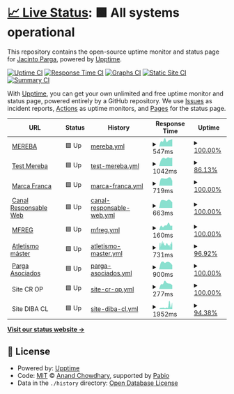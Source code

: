 # [📈 Live Status](https://jparga.github.io/upptime): <!--live status--> **🟩 All systems operational**

This repository contains the open-source uptime monitor and status page for [Jacinto Parga](https://jparga.github.io/upptime), powered by [Upptime](https://github.com/upptime/upptime).

[![Uptime CI](https://github.com/jparga/upptime/workflows/Uptime%20CI/badge.svg)](https://github.com/jparga/upptime/actions?query=workflow%3A%22Uptime+CI%22)
[![Response Time CI](https://github.com/jparga/upptime/workflows/Response%20Time%20CI/badge.svg)](https://github.com/jparga/upptime/actions?query=workflow%3A%22Response+Time+CI%22)
[![Graphs CI](https://github.com/jparga/upptime/workflows/Graphs%20CI/badge.svg)](https://github.com/jparga/upptime/actions?query=workflow%3A%22Graphs+CI%22)
[![Static Site CI](https://github.com/jparga/upptime/workflows/Static%20Site%20CI/badge.svg)](https://github.com/jparga/upptime/actions?query=workflow%3A%22Static+Site+CI%22)
[![Summary CI](https://github.com/jparga/upptime/workflows/Summary%20CI/badge.svg)](https://github.com/jparga/upptime/actions?query=workflow%3A%22Summary+CI%22)

With [Upptime](https://upptime.js.org), you can get your own unlimited and free uptime monitor and status page, powered entirely by a GitHub repository. We use [Issues](https://github.com/jparga/upptime/issues) as incident reports, [Actions](https://github.com/jparga/upptime/actions) as uptime monitors, and [Pages](https://jparga.github.io/upptime) for the status page.

<!--start: status pages-->
<!-- This summary is generated by Upptime (https://github.com/upptime/upptime) -->
<!-- Do not edit this manually, your changes will be overwritten -->
<!-- prettier-ignore -->
| URL | Status | History | Response Time | Uptime |
| --- | ------ | ------- | ------------- | ------ |
| <img alt="" src="https://icons.duckduckgo.com/ip3/www.mereba.com.ico" height="13"> [MEREBA](https://www.mereba.com) | 🟩 Up | [mereba.yml](https://github.com/jparga/upptime/commits/HEAD/history/mereba.yml) | <details><summary><img alt="Response time graph" src="./graphs/mereba/response-time-week.png" height="20"> 547ms</summary><br><a href="https://jparga.github.io/upptime/history/mereba"><img alt="Response time 986" src="https://img.shields.io/endpoint?url=https%3A%2F%2Fraw.githubusercontent.com%2Fjparga%2Fupptime%2FHEAD%2Fapi%2Fmereba%2Fresponse-time.json"></a><br><a href="https://jparga.github.io/upptime/history/mereba"><img alt="24-hour response time 657" src="https://img.shields.io/endpoint?url=https%3A%2F%2Fraw.githubusercontent.com%2Fjparga%2Fupptime%2FHEAD%2Fapi%2Fmereba%2Fresponse-time-day.json"></a><br><a href="https://jparga.github.io/upptime/history/mereba"><img alt="7-day response time 547" src="https://img.shields.io/endpoint?url=https%3A%2F%2Fraw.githubusercontent.com%2Fjparga%2Fupptime%2FHEAD%2Fapi%2Fmereba%2Fresponse-time-week.json"></a><br><a href="https://jparga.github.io/upptime/history/mereba"><img alt="30-day response time 450" src="https://img.shields.io/endpoint?url=https%3A%2F%2Fraw.githubusercontent.com%2Fjparga%2Fupptime%2FHEAD%2Fapi%2Fmereba%2Fresponse-time-month.json"></a><br><a href="https://jparga.github.io/upptime/history/mereba"><img alt="1-year response time 986" src="https://img.shields.io/endpoint?url=https%3A%2F%2Fraw.githubusercontent.com%2Fjparga%2Fupptime%2FHEAD%2Fapi%2Fmereba%2Fresponse-time-year.json"></a></details> | <details><summary><a href="https://jparga.github.io/upptime/history/mereba">100.00%</a></summary><a href="https://jparga.github.io/upptime/history/mereba"><img alt="All-time uptime 100.00%" src="https://img.shields.io/endpoint?url=https%3A%2F%2Fraw.githubusercontent.com%2Fjparga%2Fupptime%2FHEAD%2Fapi%2Fmereba%2Fuptime.json"></a><br><a href="https://jparga.github.io/upptime/history/mereba"><img alt="24-hour uptime 100.00%" src="https://img.shields.io/endpoint?url=https%3A%2F%2Fraw.githubusercontent.com%2Fjparga%2Fupptime%2FHEAD%2Fapi%2Fmereba%2Fuptime-day.json"></a><br><a href="https://jparga.github.io/upptime/history/mereba"><img alt="7-day uptime 100.00%" src="https://img.shields.io/endpoint?url=https%3A%2F%2Fraw.githubusercontent.com%2Fjparga%2Fupptime%2FHEAD%2Fapi%2Fmereba%2Fuptime-week.json"></a><br><a href="https://jparga.github.io/upptime/history/mereba"><img alt="30-day uptime 100.00%" src="https://img.shields.io/endpoint?url=https%3A%2F%2Fraw.githubusercontent.com%2Fjparga%2Fupptime%2FHEAD%2Fapi%2Fmereba%2Fuptime-month.json"></a><br><a href="https://jparga.github.io/upptime/history/mereba"><img alt="1-year uptime 100.00%" src="https://img.shields.io/endpoint?url=https%3A%2F%2Fraw.githubusercontent.com%2Fjparga%2Fupptime%2FHEAD%2Fapi%2Fmereba%2Fuptime-year.json"></a></details>
| <img alt="" src="https://icons.duckduckgo.com/ip3/mereba.com.es.ico" height="13"> [Test Mereba](https://mereba.com.es) | 🟩 Up | [test-mereba.yml](https://github.com/jparga/upptime/commits/HEAD/history/test-mereba.yml) | <details><summary><img alt="Response time graph" src="./graphs/test-mereba/response-time-week.png" height="20"> 1042ms</summary><br><a href="https://jparga.github.io/upptime/history/test-mereba"><img alt="Response time 902" src="https://img.shields.io/endpoint?url=https%3A%2F%2Fraw.githubusercontent.com%2Fjparga%2Fupptime%2FHEAD%2Fapi%2Ftest-mereba%2Fresponse-time.json"></a><br><a href="https://jparga.github.io/upptime/history/test-mereba"><img alt="24-hour response time 834" src="https://img.shields.io/endpoint?url=https%3A%2F%2Fraw.githubusercontent.com%2Fjparga%2Fupptime%2FHEAD%2Fapi%2Ftest-mereba%2Fresponse-time-day.json"></a><br><a href="https://jparga.github.io/upptime/history/test-mereba"><img alt="7-day response time 1042" src="https://img.shields.io/endpoint?url=https%3A%2F%2Fraw.githubusercontent.com%2Fjparga%2Fupptime%2FHEAD%2Fapi%2Ftest-mereba%2Fresponse-time-week.json"></a><br><a href="https://jparga.github.io/upptime/history/test-mereba"><img alt="30-day response time 991" src="https://img.shields.io/endpoint?url=https%3A%2F%2Fraw.githubusercontent.com%2Fjparga%2Fupptime%2FHEAD%2Fapi%2Ftest-mereba%2Fresponse-time-month.json"></a><br><a href="https://jparga.github.io/upptime/history/test-mereba"><img alt="1-year response time 902" src="https://img.shields.io/endpoint?url=https%3A%2F%2Fraw.githubusercontent.com%2Fjparga%2Fupptime%2FHEAD%2Fapi%2Ftest-mereba%2Fresponse-time-year.json"></a></details> | <details><summary><a href="https://jparga.github.io/upptime/history/test-mereba">86.13%</a></summary><a href="https://jparga.github.io/upptime/history/test-mereba"><img alt="All-time uptime 88.75%" src="https://img.shields.io/endpoint?url=https%3A%2F%2Fraw.githubusercontent.com%2Fjparga%2Fupptime%2FHEAD%2Fapi%2Ftest-mereba%2Fuptime.json"></a><br><a href="https://jparga.github.io/upptime/history/test-mereba"><img alt="24-hour uptime 2.91%" src="https://img.shields.io/endpoint?url=https%3A%2F%2Fraw.githubusercontent.com%2Fjparga%2Fupptime%2FHEAD%2Fapi%2Ftest-mereba%2Fuptime-day.json"></a><br><a href="https://jparga.github.io/upptime/history/test-mereba"><img alt="7-day uptime 86.13%" src="https://img.shields.io/endpoint?url=https%3A%2F%2Fraw.githubusercontent.com%2Fjparga%2Fupptime%2FHEAD%2Fapi%2Ftest-mereba%2Fuptime-week.json"></a><br><a href="https://jparga.github.io/upptime/history/test-mereba"><img alt="30-day uptime 96.77%" src="https://img.shields.io/endpoint?url=https%3A%2F%2Fraw.githubusercontent.com%2Fjparga%2Fupptime%2FHEAD%2Fapi%2Ftest-mereba%2Fuptime-month.json"></a><br><a href="https://jparga.github.io/upptime/history/test-mereba"><img alt="1-year uptime 88.75%" src="https://img.shields.io/endpoint?url=https%3A%2F%2Fraw.githubusercontent.com%2Fjparga%2Fupptime%2FHEAD%2Fapi%2Ftest-mereba%2Fuptime-year.json"></a></details>
| <img alt="" src="https://icons.duckduckgo.com/ip3/marcafranca.com.ico" height="13"> [Marca Franca](https://marcafranca.com) | 🟩 Up | [marca-franca.yml](https://github.com/jparga/upptime/commits/HEAD/history/marca-franca.yml) | <details><summary><img alt="Response time graph" src="./graphs/marca-franca/response-time-week.png" height="20"> 719ms</summary><br><a href="https://jparga.github.io/upptime/history/marca-franca"><img alt="Response time 605" src="https://img.shields.io/endpoint?url=https%3A%2F%2Fraw.githubusercontent.com%2Fjparga%2Fupptime%2FHEAD%2Fapi%2Fmarca-franca%2Fresponse-time.json"></a><br><a href="https://jparga.github.io/upptime/history/marca-franca"><img alt="24-hour response time 482" src="https://img.shields.io/endpoint?url=https%3A%2F%2Fraw.githubusercontent.com%2Fjparga%2Fupptime%2FHEAD%2Fapi%2Fmarca-franca%2Fresponse-time-day.json"></a><br><a href="https://jparga.github.io/upptime/history/marca-franca"><img alt="7-day response time 719" src="https://img.shields.io/endpoint?url=https%3A%2F%2Fraw.githubusercontent.com%2Fjparga%2Fupptime%2FHEAD%2Fapi%2Fmarca-franca%2Fresponse-time-week.json"></a><br><a href="https://jparga.github.io/upptime/history/marca-franca"><img alt="30-day response time 615" src="https://img.shields.io/endpoint?url=https%3A%2F%2Fraw.githubusercontent.com%2Fjparga%2Fupptime%2FHEAD%2Fapi%2Fmarca-franca%2Fresponse-time-month.json"></a><br><a href="https://jparga.github.io/upptime/history/marca-franca"><img alt="1-year response time 605" src="https://img.shields.io/endpoint?url=https%3A%2F%2Fraw.githubusercontent.com%2Fjparga%2Fupptime%2FHEAD%2Fapi%2Fmarca-franca%2Fresponse-time-year.json"></a></details> | <details><summary><a href="https://jparga.github.io/upptime/history/marca-franca">100.00%</a></summary><a href="https://jparga.github.io/upptime/history/marca-franca"><img alt="All-time uptime 99.97%" src="https://img.shields.io/endpoint?url=https%3A%2F%2Fraw.githubusercontent.com%2Fjparga%2Fupptime%2FHEAD%2Fapi%2Fmarca-franca%2Fuptime.json"></a><br><a href="https://jparga.github.io/upptime/history/marca-franca"><img alt="24-hour uptime 100.00%" src="https://img.shields.io/endpoint?url=https%3A%2F%2Fraw.githubusercontent.com%2Fjparga%2Fupptime%2FHEAD%2Fapi%2Fmarca-franca%2Fuptime-day.json"></a><br><a href="https://jparga.github.io/upptime/history/marca-franca"><img alt="7-day uptime 100.00%" src="https://img.shields.io/endpoint?url=https%3A%2F%2Fraw.githubusercontent.com%2Fjparga%2Fupptime%2FHEAD%2Fapi%2Fmarca-franca%2Fuptime-week.json"></a><br><a href="https://jparga.github.io/upptime/history/marca-franca"><img alt="30-day uptime 100.00%" src="https://img.shields.io/endpoint?url=https%3A%2F%2Fraw.githubusercontent.com%2Fjparga%2Fupptime%2FHEAD%2Fapi%2Fmarca-franca%2Fuptime-month.json"></a><br><a href="https://jparga.github.io/upptime/history/marca-franca"><img alt="1-year uptime 99.97%" src="https://img.shields.io/endpoint?url=https%3A%2F%2Fraw.githubusercontent.com%2Fjparga%2Fupptime%2FHEAD%2Fapi%2Fmarca-franca%2Fuptime-year.json"></a></details>
| <img alt="" src="https://icons.duckduckgo.com/ip3/canalresponsable.com.ico" height="13"> [Canal Responsable Web](https://canalresponsable.com) | 🟩 Up | [canal-responsable-web.yml](https://github.com/jparga/upptime/commits/HEAD/history/canal-responsable-web.yml) | <details><summary><img alt="Response time graph" src="./graphs/canal-responsable-web/response-time-week.png" height="20"> 663ms</summary><br><a href="https://jparga.github.io/upptime/history/canal-responsable-web"><img alt="Response time 583" src="https://img.shields.io/endpoint?url=https%3A%2F%2Fraw.githubusercontent.com%2Fjparga%2Fupptime%2FHEAD%2Fapi%2Fcanal-responsable-web%2Fresponse-time.json"></a><br><a href="https://jparga.github.io/upptime/history/canal-responsable-web"><img alt="24-hour response time 491" src="https://img.shields.io/endpoint?url=https%3A%2F%2Fraw.githubusercontent.com%2Fjparga%2Fupptime%2FHEAD%2Fapi%2Fcanal-responsable-web%2Fresponse-time-day.json"></a><br><a href="https://jparga.github.io/upptime/history/canal-responsable-web"><img alt="7-day response time 663" src="https://img.shields.io/endpoint?url=https%3A%2F%2Fraw.githubusercontent.com%2Fjparga%2Fupptime%2FHEAD%2Fapi%2Fcanal-responsable-web%2Fresponse-time-week.json"></a><br><a href="https://jparga.github.io/upptime/history/canal-responsable-web"><img alt="30-day response time 579" src="https://img.shields.io/endpoint?url=https%3A%2F%2Fraw.githubusercontent.com%2Fjparga%2Fupptime%2FHEAD%2Fapi%2Fcanal-responsable-web%2Fresponse-time-month.json"></a><br><a href="https://jparga.github.io/upptime/history/canal-responsable-web"><img alt="1-year response time 583" src="https://img.shields.io/endpoint?url=https%3A%2F%2Fraw.githubusercontent.com%2Fjparga%2Fupptime%2FHEAD%2Fapi%2Fcanal-responsable-web%2Fresponse-time-year.json"></a></details> | <details><summary><a href="https://jparga.github.io/upptime/history/canal-responsable-web">100.00%</a></summary><a href="https://jparga.github.io/upptime/history/canal-responsable-web"><img alt="All-time uptime 99.98%" src="https://img.shields.io/endpoint?url=https%3A%2F%2Fraw.githubusercontent.com%2Fjparga%2Fupptime%2FHEAD%2Fapi%2Fcanal-responsable-web%2Fuptime.json"></a><br><a href="https://jparga.github.io/upptime/history/canal-responsable-web"><img alt="24-hour uptime 100.00%" src="https://img.shields.io/endpoint?url=https%3A%2F%2Fraw.githubusercontent.com%2Fjparga%2Fupptime%2FHEAD%2Fapi%2Fcanal-responsable-web%2Fuptime-day.json"></a><br><a href="https://jparga.github.io/upptime/history/canal-responsable-web"><img alt="7-day uptime 100.00%" src="https://img.shields.io/endpoint?url=https%3A%2F%2Fraw.githubusercontent.com%2Fjparga%2Fupptime%2FHEAD%2Fapi%2Fcanal-responsable-web%2Fuptime-week.json"></a><br><a href="https://jparga.github.io/upptime/history/canal-responsable-web"><img alt="30-day uptime 100.00%" src="https://img.shields.io/endpoint?url=https%3A%2F%2Fraw.githubusercontent.com%2Fjparga%2Fupptime%2FHEAD%2Fapi%2Fcanal-responsable-web%2Fuptime-month.json"></a><br><a href="https://jparga.github.io/upptime/history/canal-responsable-web"><img alt="1-year uptime 99.98%" src="https://img.shields.io/endpoint?url=https%3A%2F%2Fraw.githubusercontent.com%2Fjparga%2Fupptime%2FHEAD%2Fapi%2Fcanal-responsable-web%2Fuptime-year.json"></a></details>
| <img alt="" src="https://icons.duckduckgo.com/ip3/mfreg.marcafranca.com.ico" height="13"> [MFREG](https://mfreg.marcafranca.com/robots.txt) | 🟩 Up | [mfreg.yml](https://github.com/jparga/upptime/commits/HEAD/history/mfreg.yml) | <details><summary><img alt="Response time graph" src="./graphs/mfreg/response-time-week.png" height="20"> 160ms</summary><br><a href="https://jparga.github.io/upptime/history/mfreg"><img alt="Response time 267" src="https://img.shields.io/endpoint?url=https%3A%2F%2Fraw.githubusercontent.com%2Fjparga%2Fupptime%2FHEAD%2Fapi%2Fmfreg%2Fresponse-time.json"></a><br><a href="https://jparga.github.io/upptime/history/mfreg"><img alt="24-hour response time 153" src="https://img.shields.io/endpoint?url=https%3A%2F%2Fraw.githubusercontent.com%2Fjparga%2Fupptime%2FHEAD%2Fapi%2Fmfreg%2Fresponse-time-day.json"></a><br><a href="https://jparga.github.io/upptime/history/mfreg"><img alt="7-day response time 160" src="https://img.shields.io/endpoint?url=https%3A%2F%2Fraw.githubusercontent.com%2Fjparga%2Fupptime%2FHEAD%2Fapi%2Fmfreg%2Fresponse-time-week.json"></a><br><a href="https://jparga.github.io/upptime/history/mfreg"><img alt="30-day response time 161" src="https://img.shields.io/endpoint?url=https%3A%2F%2Fraw.githubusercontent.com%2Fjparga%2Fupptime%2FHEAD%2Fapi%2Fmfreg%2Fresponse-time-month.json"></a><br><a href="https://jparga.github.io/upptime/history/mfreg"><img alt="1-year response time 267" src="https://img.shields.io/endpoint?url=https%3A%2F%2Fraw.githubusercontent.com%2Fjparga%2Fupptime%2FHEAD%2Fapi%2Fmfreg%2Fresponse-time-year.json"></a></details> | <details><summary><a href="https://jparga.github.io/upptime/history/mfreg">100.00%</a></summary><a href="https://jparga.github.io/upptime/history/mfreg"><img alt="All-time uptime 100.00%" src="https://img.shields.io/endpoint?url=https%3A%2F%2Fraw.githubusercontent.com%2Fjparga%2Fupptime%2FHEAD%2Fapi%2Fmfreg%2Fuptime.json"></a><br><a href="https://jparga.github.io/upptime/history/mfreg"><img alt="24-hour uptime 100.00%" src="https://img.shields.io/endpoint?url=https%3A%2F%2Fraw.githubusercontent.com%2Fjparga%2Fupptime%2FHEAD%2Fapi%2Fmfreg%2Fuptime-day.json"></a><br><a href="https://jparga.github.io/upptime/history/mfreg"><img alt="7-day uptime 100.00%" src="https://img.shields.io/endpoint?url=https%3A%2F%2Fraw.githubusercontent.com%2Fjparga%2Fupptime%2FHEAD%2Fapi%2Fmfreg%2Fuptime-week.json"></a><br><a href="https://jparga.github.io/upptime/history/mfreg"><img alt="30-day uptime 100.00%" src="https://img.shields.io/endpoint?url=https%3A%2F%2Fraw.githubusercontent.com%2Fjparga%2Fupptime%2FHEAD%2Fapi%2Fmfreg%2Fuptime-month.json"></a><br><a href="https://jparga.github.io/upptime/history/mfreg"><img alt="1-year uptime 100.00%" src="https://img.shields.io/endpoint?url=https%3A%2F%2Fraw.githubusercontent.com%2Fjparga%2Fupptime%2FHEAD%2Fapi%2Fmfreg%2Fuptime-year.json"></a></details>
| <img alt="" src="https://icons.duckduckgo.com/ip3/atletismomaster.es.ico" height="13"> [Atletismo máster](https://atletismomaster.es) | 🟩 Up | [atletismo-master.yml](https://github.com/jparga/upptime/commits/HEAD/history/atletismo-master.yml) | <details><summary><img alt="Response time graph" src="./graphs/atletismo-master/response-time-week.png" height="20"> 731ms</summary><br><a href="https://jparga.github.io/upptime/history/atletismo-master"><img alt="Response time 1043" src="https://img.shields.io/endpoint?url=https%3A%2F%2Fraw.githubusercontent.com%2Fjparga%2Fupptime%2FHEAD%2Fapi%2Fatletismo-master%2Fresponse-time.json"></a><br><a href="https://jparga.github.io/upptime/history/atletismo-master"><img alt="24-hour response time 529" src="https://img.shields.io/endpoint?url=https%3A%2F%2Fraw.githubusercontent.com%2Fjparga%2Fupptime%2FHEAD%2Fapi%2Fatletismo-master%2Fresponse-time-day.json"></a><br><a href="https://jparga.github.io/upptime/history/atletismo-master"><img alt="7-day response time 731" src="https://img.shields.io/endpoint?url=https%3A%2F%2Fraw.githubusercontent.com%2Fjparga%2Fupptime%2FHEAD%2Fapi%2Fatletismo-master%2Fresponse-time-week.json"></a><br><a href="https://jparga.github.io/upptime/history/atletismo-master"><img alt="30-day response time 743" src="https://img.shields.io/endpoint?url=https%3A%2F%2Fraw.githubusercontent.com%2Fjparga%2Fupptime%2FHEAD%2Fapi%2Fatletismo-master%2Fresponse-time-month.json"></a><br><a href="https://jparga.github.io/upptime/history/atletismo-master"><img alt="1-year response time 1043" src="https://img.shields.io/endpoint?url=https%3A%2F%2Fraw.githubusercontent.com%2Fjparga%2Fupptime%2FHEAD%2Fapi%2Fatletismo-master%2Fresponse-time-year.json"></a></details> | <details><summary><a href="https://jparga.github.io/upptime/history/atletismo-master">96.92%</a></summary><a href="https://jparga.github.io/upptime/history/atletismo-master"><img alt="All-time uptime 99.24%" src="https://img.shields.io/endpoint?url=https%3A%2F%2Fraw.githubusercontent.com%2Fjparga%2Fupptime%2FHEAD%2Fapi%2Fatletismo-master%2Fuptime.json"></a><br><a href="https://jparga.github.io/upptime/history/atletismo-master"><img alt="24-hour uptime 100.00%" src="https://img.shields.io/endpoint?url=https%3A%2F%2Fraw.githubusercontent.com%2Fjparga%2Fupptime%2FHEAD%2Fapi%2Fatletismo-master%2Fuptime-day.json"></a><br><a href="https://jparga.github.io/upptime/history/atletismo-master"><img alt="7-day uptime 96.92%" src="https://img.shields.io/endpoint?url=https%3A%2F%2Fraw.githubusercontent.com%2Fjparga%2Fupptime%2FHEAD%2Fapi%2Fatletismo-master%2Fuptime-week.json"></a><br><a href="https://jparga.github.io/upptime/history/atletismo-master"><img alt="30-day uptime 99.29%" src="https://img.shields.io/endpoint?url=https%3A%2F%2Fraw.githubusercontent.com%2Fjparga%2Fupptime%2FHEAD%2Fapi%2Fatletismo-master%2Fuptime-month.json"></a><br><a href="https://jparga.github.io/upptime/history/atletismo-master"><img alt="1-year uptime 99.24%" src="https://img.shields.io/endpoint?url=https%3A%2F%2Fraw.githubusercontent.com%2Fjparga%2Fupptime%2FHEAD%2Fapi%2Fatletismo-master%2Fuptime-year.json"></a></details>
| <img alt="" src="https://icons.duckduckgo.com/ip3/pargaasociados.es.ico" height="13"> [Parga Asociados](https://pargaasociados.es) | 🟩 Up | [parga-asociados.yml](https://github.com/jparga/upptime/commits/HEAD/history/parga-asociados.yml) | <details><summary><img alt="Response time graph" src="./graphs/parga-asociados/response-time-week.png" height="20"> 900ms</summary><br><a href="https://jparga.github.io/upptime/history/parga-asociados"><img alt="Response time 891" src="https://img.shields.io/endpoint?url=https%3A%2F%2Fraw.githubusercontent.com%2Fjparga%2Fupptime%2FHEAD%2Fapi%2Fparga-asociados%2Fresponse-time.json"></a><br><a href="https://jparga.github.io/upptime/history/parga-asociados"><img alt="24-hour response time 568" src="https://img.shields.io/endpoint?url=https%3A%2F%2Fraw.githubusercontent.com%2Fjparga%2Fupptime%2FHEAD%2Fapi%2Fparga-asociados%2Fresponse-time-day.json"></a><br><a href="https://jparga.github.io/upptime/history/parga-asociados"><img alt="7-day response time 900" src="https://img.shields.io/endpoint?url=https%3A%2F%2Fraw.githubusercontent.com%2Fjparga%2Fupptime%2FHEAD%2Fapi%2Fparga-asociados%2Fresponse-time-week.json"></a><br><a href="https://jparga.github.io/upptime/history/parga-asociados"><img alt="30-day response time 769" src="https://img.shields.io/endpoint?url=https%3A%2F%2Fraw.githubusercontent.com%2Fjparga%2Fupptime%2FHEAD%2Fapi%2Fparga-asociados%2Fresponse-time-month.json"></a><br><a href="https://jparga.github.io/upptime/history/parga-asociados"><img alt="1-year response time 891" src="https://img.shields.io/endpoint?url=https%3A%2F%2Fraw.githubusercontent.com%2Fjparga%2Fupptime%2FHEAD%2Fapi%2Fparga-asociados%2Fresponse-time-year.json"></a></details> | <details><summary><a href="https://jparga.github.io/upptime/history/parga-asociados">100.00%</a></summary><a href="https://jparga.github.io/upptime/history/parga-asociados"><img alt="All-time uptime 99.37%" src="https://img.shields.io/endpoint?url=https%3A%2F%2Fraw.githubusercontent.com%2Fjparga%2Fupptime%2FHEAD%2Fapi%2Fparga-asociados%2Fuptime.json"></a><br><a href="https://jparga.github.io/upptime/history/parga-asociados"><img alt="24-hour uptime 100.00%" src="https://img.shields.io/endpoint?url=https%3A%2F%2Fraw.githubusercontent.com%2Fjparga%2Fupptime%2FHEAD%2Fapi%2Fparga-asociados%2Fuptime-day.json"></a><br><a href="https://jparga.github.io/upptime/history/parga-asociados"><img alt="7-day uptime 100.00%" src="https://img.shields.io/endpoint?url=https%3A%2F%2Fraw.githubusercontent.com%2Fjparga%2Fupptime%2FHEAD%2Fapi%2Fparga-asociados%2Fuptime-week.json"></a><br><a href="https://jparga.github.io/upptime/history/parga-asociados"><img alt="30-day uptime 100.00%" src="https://img.shields.io/endpoint?url=https%3A%2F%2Fraw.githubusercontent.com%2Fjparga%2Fupptime%2FHEAD%2Fapi%2Fparga-asociados%2Fuptime-month.json"></a><br><a href="https://jparga.github.io/upptime/history/parga-asociados"><img alt="1-year uptime 99.37%" src="https://img.shields.io/endpoint?url=https%3A%2F%2Fraw.githubusercontent.com%2Fjparga%2Fupptime%2FHEAD%2Fapi%2Fparga-asociados%2Fuptime-year.json"></a></details>
| <img alt="" src="https://icons.duckduckgo.com/ip3/null.ico" height="13"> Site CR OP | 🟩 Up | [site-cr-op.yml](https://github.com/jparga/upptime/commits/HEAD/history/site-cr-op.yml) | <details><summary><img alt="Response time graph" src="./graphs/site-cr-op/response-time-week.png" height="20"> 277ms</summary><br><a href="https://jparga.github.io/upptime/history/site-cr-op"><img alt="Response time 391" src="https://img.shields.io/endpoint?url=https%3A%2F%2Fraw.githubusercontent.com%2Fjparga%2Fupptime%2FHEAD%2Fapi%2Fsite-cr-op%2Fresponse-time.json"></a><br><a href="https://jparga.github.io/upptime/history/site-cr-op"><img alt="24-hour response time 177" src="https://img.shields.io/endpoint?url=https%3A%2F%2Fraw.githubusercontent.com%2Fjparga%2Fupptime%2FHEAD%2Fapi%2Fsite-cr-op%2Fresponse-time-day.json"></a><br><a href="https://jparga.github.io/upptime/history/site-cr-op"><img alt="7-day response time 277" src="https://img.shields.io/endpoint?url=https%3A%2F%2Fraw.githubusercontent.com%2Fjparga%2Fupptime%2FHEAD%2Fapi%2Fsite-cr-op%2Fresponse-time-week.json"></a><br><a href="https://jparga.github.io/upptime/history/site-cr-op"><img alt="30-day response time 267" src="https://img.shields.io/endpoint?url=https%3A%2F%2Fraw.githubusercontent.com%2Fjparga%2Fupptime%2FHEAD%2Fapi%2Fsite-cr-op%2Fresponse-time-month.json"></a><br><a href="https://jparga.github.io/upptime/history/site-cr-op"><img alt="1-year response time 391" src="https://img.shields.io/endpoint?url=https%3A%2F%2Fraw.githubusercontent.com%2Fjparga%2Fupptime%2FHEAD%2Fapi%2Fsite-cr-op%2Fresponse-time-year.json"></a></details> | <details><summary><a href="https://jparga.github.io/upptime/history/site-cr-op">100.00%</a></summary><a href="https://jparga.github.io/upptime/history/site-cr-op"><img alt="All-time uptime 99.93%" src="https://img.shields.io/endpoint?url=https%3A%2F%2Fraw.githubusercontent.com%2Fjparga%2Fupptime%2FHEAD%2Fapi%2Fsite-cr-op%2Fuptime.json"></a><br><a href="https://jparga.github.io/upptime/history/site-cr-op"><img alt="24-hour uptime 100.00%" src="https://img.shields.io/endpoint?url=https%3A%2F%2Fraw.githubusercontent.com%2Fjparga%2Fupptime%2FHEAD%2Fapi%2Fsite-cr-op%2Fuptime-day.json"></a><br><a href="https://jparga.github.io/upptime/history/site-cr-op"><img alt="7-day uptime 100.00%" src="https://img.shields.io/endpoint?url=https%3A%2F%2Fraw.githubusercontent.com%2Fjparga%2Fupptime%2FHEAD%2Fapi%2Fsite-cr-op%2Fuptime-week.json"></a><br><a href="https://jparga.github.io/upptime/history/site-cr-op"><img alt="30-day uptime 100.00%" src="https://img.shields.io/endpoint?url=https%3A%2F%2Fraw.githubusercontent.com%2Fjparga%2Fupptime%2FHEAD%2Fapi%2Fsite-cr-op%2Fuptime-month.json"></a><br><a href="https://jparga.github.io/upptime/history/site-cr-op"><img alt="1-year uptime 99.93%" src="https://img.shields.io/endpoint?url=https%3A%2F%2Fraw.githubusercontent.com%2Fjparga%2Fupptime%2FHEAD%2Fapi%2Fsite-cr-op%2Fuptime-year.json"></a></details>
| <img alt="" src="https://icons.duckduckgo.com/ip3/null.ico" height="13"> Site DIBA CL | 🟩 Up | [site-diba-cl.yml](https://github.com/jparga/upptime/commits/HEAD/history/site-diba-cl.yml) | <details><summary><img alt="Response time graph" src="./graphs/site-diba-cl/response-time-week.png" height="20"> 1952ms</summary><br><a href="https://jparga.github.io/upptime/history/site-diba-cl"><img alt="Response time 834" src="https://img.shields.io/endpoint?url=https%3A%2F%2Fraw.githubusercontent.com%2Fjparga%2Fupptime%2FHEAD%2Fapi%2Fsite-diba-cl%2Fresponse-time.json"></a><br><a href="https://jparga.github.io/upptime/history/site-diba-cl"><img alt="24-hour response time 5105" src="https://img.shields.io/endpoint?url=https%3A%2F%2Fraw.githubusercontent.com%2Fjparga%2Fupptime%2FHEAD%2Fapi%2Fsite-diba-cl%2Fresponse-time-day.json"></a><br><a href="https://jparga.github.io/upptime/history/site-diba-cl"><img alt="7-day response time 1952" src="https://img.shields.io/endpoint?url=https%3A%2F%2Fraw.githubusercontent.com%2Fjparga%2Fupptime%2FHEAD%2Fapi%2Fsite-diba-cl%2Fresponse-time-week.json"></a><br><a href="https://jparga.github.io/upptime/history/site-diba-cl"><img alt="30-day response time 1029" src="https://img.shields.io/endpoint?url=https%3A%2F%2Fraw.githubusercontent.com%2Fjparga%2Fupptime%2FHEAD%2Fapi%2Fsite-diba-cl%2Fresponse-time-month.json"></a><br><a href="https://jparga.github.io/upptime/history/site-diba-cl"><img alt="1-year response time 834" src="https://img.shields.io/endpoint?url=https%3A%2F%2Fraw.githubusercontent.com%2Fjparga%2Fupptime%2FHEAD%2Fapi%2Fsite-diba-cl%2Fresponse-time-year.json"></a></details> | <details><summary><a href="https://jparga.github.io/upptime/history/site-diba-cl">94.38%</a></summary><a href="https://jparga.github.io/upptime/history/site-diba-cl"><img alt="All-time uptime 99.60%" src="https://img.shields.io/endpoint?url=https%3A%2F%2Fraw.githubusercontent.com%2Fjparga%2Fupptime%2FHEAD%2Fapi%2Fsite-diba-cl%2Fuptime.json"></a><br><a href="https://jparga.github.io/upptime/history/site-diba-cl"><img alt="24-hour uptime 100.00%" src="https://img.shields.io/endpoint?url=https%3A%2F%2Fraw.githubusercontent.com%2Fjparga%2Fupptime%2FHEAD%2Fapi%2Fsite-diba-cl%2Fuptime-day.json"></a><br><a href="https://jparga.github.io/upptime/history/site-diba-cl"><img alt="7-day uptime 94.38%" src="https://img.shields.io/endpoint?url=https%3A%2F%2Fraw.githubusercontent.com%2Fjparga%2Fupptime%2FHEAD%2Fapi%2Fsite-diba-cl%2Fuptime-week.json"></a><br><a href="https://jparga.github.io/upptime/history/site-diba-cl"><img alt="30-day uptime 98.23%" src="https://img.shields.io/endpoint?url=https%3A%2F%2Fraw.githubusercontent.com%2Fjparga%2Fupptime%2FHEAD%2Fapi%2Fsite-diba-cl%2Fuptime-month.json"></a><br><a href="https://jparga.github.io/upptime/history/site-diba-cl"><img alt="1-year uptime 99.60%" src="https://img.shields.io/endpoint?url=https%3A%2F%2Fraw.githubusercontent.com%2Fjparga%2Fupptime%2FHEAD%2Fapi%2Fsite-diba-cl%2Fuptime-year.json"></a></details>

<!--end: status pages-->

[**Visit our status website →**](https://jparga.github.io/upptime)

## 📄 License

- Powered by: [Upptime](https://github.com/upptime/upptime)
- Code: [MIT](./LICENSE) © [Anand Chowdhary](https://anandchowdhary.com), supported by [Pabio](https://pabio.com)
- Data in the `./history` directory: [Open Database License](https://opendatacommons.org/licenses/odbl/1-0/)
